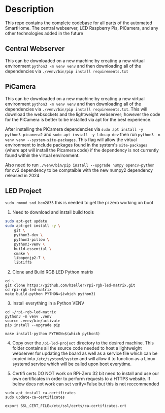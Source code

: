 # Description

This repo contains the complete codebase for all parts of the automated SmartHome. The central webserver, LED Raspberry Pis, PiCamera, and any other technologies added in the future

## Central Webserver

This can be downloaded on a new machine by creating a new virtual environment `python3 -m venv venv` and then downloading all of the dependencies via `./venv/bin/pip install requirements.txt`


## PiCamera

This can be downloaded on a new machine by creating a new virtual environment `python3 -m venv venv` and then downloading all of the dependencies via `./venv/bin/pip install requirements.txt`. This will download the websockets and the lightweight webserver; however the code for the PiCamera is better to be installed via apt for the best experience. 

After installing the PiCamera dependencies via `sudo apt install -y python3-picamera2` and `sudo apt install -y libcap-dev` then run `python3 -m venv venv --system-site-packages`. This flag will allow the virtual environment to include packages found in the system's `site-packages` (where apt will install the Picamera code) if the dependency is not currently found within the virtual environment.

Also need to run `./venv/bin/pip install --upgrade numpy opencv-python` for cv2 dependency to be comptaible with the new numpy2 dependency released in 2024


## LED Project

`sudo rmmod snd_bcm2835` this is needed to get the pi zero working on boot

1. Need to download and install build tools

``` bash
sudo apt-get update
sudo apt-get install -y \
    git \
    python3-dev \
    python3-pillow \
    python3-venv \
    build-essential \
    cmake \
    libopenjp2-7 \
    libtiff5
```

2. Clone and Build RGB LED Python matrix

```
cd ~
git clone https://github.com/hzeller/rpi-rgb-led-matrix.git
cd rpi-rgb-led-matrix
make build-python PYTHON=$(which python3)
```

3. Install everything in a Python VENV

```
cd ~/rpi-rgb-led-matrix
python3 -m venv .venv
source .venv/bin/activate
pip install --upgrade pip

make install-python PYTHON=$(which python3)
```

4. Copy over the `/pi-led-project` directory to the desired machine. This folder contains all the source code needed to host a lightweight webserver for updating the board as well as a service file which can be copied into `/etc/systemd/system` and will allow it to function as a Linux systemd service which will be called upon boot everytime.

5. Certifi certs DO NOT work on RPi-Zero 32 bit need to install and use our own certificates in order to perform requests to a HTTPS website. If below does not work can set verify=False but this is not reccommended

```
sudo apt install ca-certificates
sudo update-ca-certificates

export SSL_CERT_FILE=/etc/ssl/certs/ca-certificates.crt
```